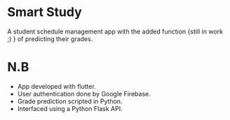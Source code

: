 # Smart Study

A student schedule management app with the added function {still in work ;) } of predicting their grades.

# N.B
- App developed with flutter.
- User authentication done by Google Firebase.
- Grade prediction scripted in Python.
- Interfaced using a Python Flask API.
